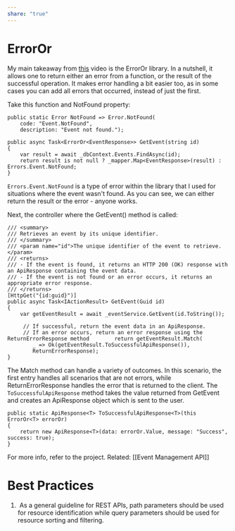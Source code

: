 ```yaml
---
share: "true"
---
```

# ErrorOr
My main takeaway from [this](https://www.youtube.com/watch?v=PmDJIooZjBE) video is the ErrorOr library. In a nutshell, it allows one to return either an error from a function, or the result of the successful operation. It makes error handling a bit easier too, as in some cases you can add all errors that occurred, instead of just the first.

Take this function and NotFound property:
```
public static Error NotFound => Error.NotFound(  
    code: "Event.NotFound",  
    description: "Event not found.");

public async Task<ErrorOr<EventResponse>> GetEvent(string id)  
{  
    var result = await _dbContext.Events.FindAsync(id);  
    return result is not null ? _mapper.Map<EventResponse>(result) : Errors.Event.NotFound;  
}
```

`Errors.Event.NotFound` is a type of error within the library that I used for situations where the event wasn't found. As you can see, we can either return the result or the error - anyone works.

Next, the controller where the GetEvent() method is called:

```
/// <summary>  
/// Retrieves an event by its unique identifier.  
/// </summary>  
/// <param name="id">The unique identifier of the event to retrieve.</param>  
/// <returns>  
/// - If the event is found, it returns an HTTP 200 (OK) response with an ApiResponse containing the event data.  
/// - If the event is not found or an error occurs, it returns an appropriate error response. 
/// </returns>  
[HttpGet("{id:guid}")]  
public async Task<IActionResult> GetEvent(Guid id)  
{  
    var getEventResult = await _eventService.GetEvent(id.ToString());  
  
	 // If successful, return the event data in an ApiResponse.  
	 // If an error occurs, return an error response using the ReturnErrorResponse method     	 return getEventResult.Match(  
        _ => Ok(getEventResult.ToSuccessfulApiResponse()),  
        ReturnErrorResponse);  
}
```

The Match method can handle a variety of outcomes. In this scenario, the first entry handles all scenarios that are not errors, while ReturnErrorResponse handles the error that is returned to the client.
The `ToSuccessfulApiResponse` method takes the value returned from GetEvent and creates an ApiResponse object which is sent to the user.
```
public static ApiResponse<T> ToSuccessfulApiResponse<T>(this ErrorOr<T> errorOr)  
{  
    return new ApiResponse<T>(data: errorOr.Value, message: "Success", success: true);  
}
```

For more info, refer to the project.
Related: [[Event Management API]]


# Best Practices
1.  As a general guideline for REST APIs, path parameters should be used for resource identification while query parameters should be used for resource sorting and filtering.